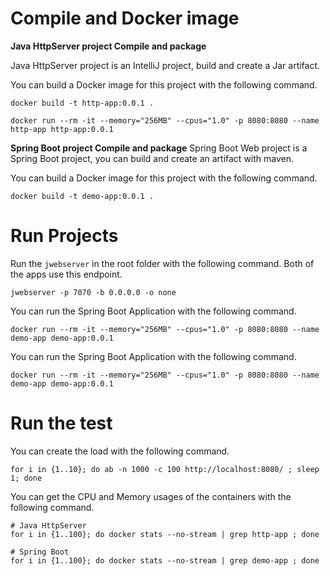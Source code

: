 # Compile and Docker image

**Java HttpServer project Compile and package**

Java HttpServer project is an IntelliJ project, build and create a Jar artifact.

You can build a Docker image for this project with the following command.
```
docker build -t http-app:0.0.1 .

docker run --rm -it --memory="256MB" --cpus="1.0" -p 8080:8080 --name http-app http-app:0.0.1
```


**Spring Boot project Compile and package**
Spring Boot Web project is a Spring Boot project, you can build and create an artifact with maven.


You can build a Docker image for this project with the following command.
```
docker build -t demo-app:0.0.1 .
```

# Run Projects

Run the `jwebserver` in the root folder with the following command. Both of the apps use this endpoint.
```
jwebserver -p 7070 -b 0.0.0.0 -o none
```

You can run the Spring Boot Application with the following command.
```
docker run --rm -it --memory="256MB" --cpus="1.0" -p 8080:8080 --name demo-app demo-app:0.0.1
```

You can run the Spring Boot Application with the following command.
```
docker run --rm -it --memory="256MB" --cpus="1.0" -p 8080:8080 --name demo-app demo-app:0.0.1
```

# Run the test

You can create the load with the following command.
```
for i in {1..10}; do ab -n 1000 -c 100 http://localhost:8080/ ; sleep 1; done
```

You can get the CPU and Memory usages of the containers with the following command.
```
# Java HttpServer
for i in {1..100}; do docker stats --no-stream | grep http-app ; done

# Spring Boot 
for i in {1..100}; do docker stats --no-stream | grep demo-app ; done
```

